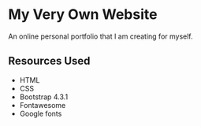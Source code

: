 # My Very Own Website

An online personal portfolio that I am creating for myself.

## Resources Used

- HTML
- CSS
- Bootstrap 4.3.1
- Fontawesome
- Google fonts
